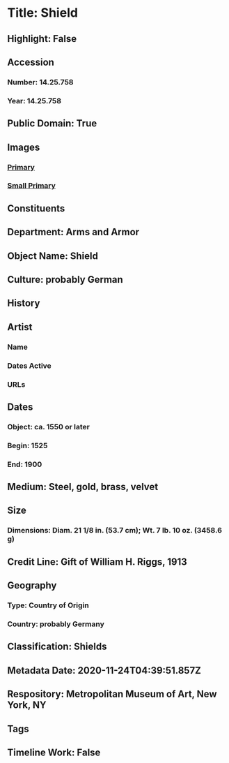 # Title: Shield
## Highlight: False
## Accession
### Number: 14.25.758
### Year: 14.25.758
## Public Domain: True
## Images
### [Primary](https://images.metmuseum.org/CRDImages/aa/original/sfsb14.25.758s1.jpg)
### [Small Primary](https://images.metmuseum.org/CRDImages/aa/web-large/sfsb14.25.758s1.jpg)
## Constituents
## Department: Arms and Armor
## Object Name: Shield
## Culture: probably German
## History
## Artist
### Name
### Dates Active
### URLs
## Dates
### Object: ca. 1550 or later
### Begin: 1525
### End: 1900
## Medium: Steel, gold, brass, velvet
## Size
### Dimensions: Diam. 21 1/8 in. (53.7 cm); Wt. 7 lb. 10 oz. (3458.6 g)
## Credit Line: Gift of William H. Riggs, 1913
## Geography
### Type: Country of Origin
### Country: probably Germany
## Classification: Shields
## Metadata Date: 2020-11-24T04:39:51.857Z
## Respository: Metropolitan Museum of Art, New York, NY
## Tags
## Timeline Work: False